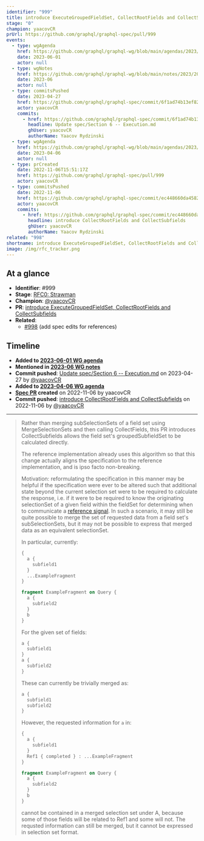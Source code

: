 ```yaml
---
identifier: "999"
title: introduce ExecuteGroupedFieldSet, CollectRootFields and CollectSubfields
stage: "0"
champion: yaacovCR
prUrl: https://github.com/graphql/graphql-spec/pull/999
events:
  - type: wgAgenda
    href: https://github.com/graphql/graphql-wg/blob/main/agendas/2023/06-Jun/01-wg-primary.md
    date: 2023-06-01
    actor: null
  - type: wgNotes
    href: https://github.com/graphql/graphql-wg/blob/main/notes/2023/2023-06.md
    date: 2023-06
    actor: null
  - type: commitsPushed
    date: 2023-04-27
    href: https://github.com/graphql/graphql-spec/commit/6f1ad74b13ef821fbb610aef3957595138adfbb2
    actor: yaacovCR
    commits:
      - href: https://github.com/graphql/graphql-spec/commit/6f1ad74b13ef821fbb610aef3957595138adfbb2
        headline: Update spec/Section 6 -- Execution.md
        ghUser: yaacovCR
        authorName: Yaacov Rydzinski
  - type: wgAgenda
    href: https://github.com/graphql/graphql-wg/blob/main/agendas/2023/04-Apr/06-wg-primary.md
    date: 2023-04-06
    actor: null
  - type: prCreated
    date: 2022-11-06T15:51:17Z
    href: https://github.com/graphql/graphql-spec/pull/999
    actor: yaacovCR
  - type: commitsPushed
    date: 2022-11-06
    href: https://github.com/graphql/graphql-spec/commit/ec448660da458277fc429dd72fe4bfd0926c4136
    actor: yaacovCR
    commits:
      - href: https://github.com/graphql/graphql-spec/commit/ec448660da458277fc429dd72fe4bfd0926c4136
        headline: introduce CollectRootFields and CollectSubfields
        ghUser: yaacovCR
        authorName: Yaacov Rydzinski
related: "998"
shortname: introduce ExecuteGroupedFieldSet, CollectRootFields and CollectSubfields
image: /img/rfc_tracker.png
---
```


## At a glance

- **Identifier**: #999
- **Stage**: [RFC0: Strawman](https://github.com/graphql/graphql-spec/blob/main/CONTRIBUTING.md#stage-0-strawman)
- **Champion**: [@yaacovCR](https://github.com/yaacovCR)
- **PR**: [introduce ExecuteGroupedFieldSet, CollectRootFields and CollectSubfields](https://github.com/graphql/graphql-spec/pull/999)
- **Related**:
  - [#998](/rfcs/998 "add spec edits for references / RFC0") (add spec edits for references)

<!-- BEGIN_CUSTOM_TEXT -->



<!-- END_CUSTOM_TEXT -->

## Timeline

- **Added to [2023-06-01 WG agenda](https://github.com/graphql/graphql-wg/blob/main/agendas/2023/06-Jun/01-wg-primary.md)**
- **Mentioned in [2023-06 WG notes](https://github.com/graphql/graphql-wg/blob/main/notes/2023/2023-06.md)**
- **Commit pushed**: [Update spec/Section 6 -- Execution.md](https://github.com/graphql/graphql-spec/commit/6f1ad74b13ef821fbb610aef3957595138adfbb2) on 2023-04-27 by [@yaacovCR](https://github.com/yaacovCR)
- **Added to [2023-04-06 WG agenda](https://github.com/graphql/graphql-wg/blob/main/agendas/2023/04-Apr/06-wg-primary.md)**
- **[Spec PR](https://github.com/graphql/graphql-spec/pull/999) created** on 2022-11-06 by yaacovCR
- **Commit pushed**: [introduce CollectRootFields and CollectSubfields](https://github.com/graphql/graphql-spec/commit/ec448660da458277fc429dd72fe4bfd0926c4136) on 2022-11-06 by [@yaacovCR](https://github.com/yaacovCR)

<!-- VERBATIM -->

---

> Rather than merging subSelectionSets of a field set using MergeSelectionSets and then calling CollectFields, this PR introduces CollectSubfields allows the field set's groupedSubfieldSet to be calculated directly.
> 
> The reference implementation already uses this algorithm so that this change actually aligns the specification to the reference implementation, and is ipso facto non-breaking.
> 
> Motivation: reformulating the specification in this manner may be helpful if the specification were ever to be altered such that additional state beyond the current selection set were to be required to calculate the response, i.e. if it were to be required to know the originating selectionSet of a given field within the fieldSet for determining when to communicate a [reference signal](https://github.com/graphql/graphql-spec/pull/998#issue-1435084489). In such a scenario, it may still be quite possible to merge the set of requested data from a field set's subSelectionSets, but it may not be possible to express that merged data as an equivalent selectionSet.
> 
> In particular, currently:
> 
> ```graphql
> {
>   a {
>     subfield1
>   }
>   ...ExampleFragment
> }
> 
> fragment ExampleFragment on Query {
>   a {
>     subfield2
>   }
>   b
> }
> ```
> 
> For the given set of fields:
> ```graphql
> a {
>   subfield1
> }
> a {
>   subfield2
> }
> ```
> 
> These can currently be trivially merged as:
> ```graphql
> a {
>   subfield1
>   subfield2
> }
> ```
> 
> However, the requested information for `a` in:
> ```graphql
> {
>   a {
>     subfield1
>   }
>   Ref1 { completed } : ...ExampleFragment
> }
> 
> fragment ExampleFragment on Query {
>   a {
>     subfield2
>   }
>   b
> }
> ```
> 
> cannot be contained in a merged selection set under A, because some of those fields will be related to Ref1 and some will not. The requsted information can still be merged, but it cannot be expressed in selection set format.
